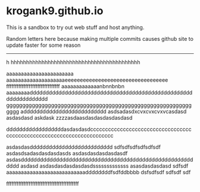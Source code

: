 # krogank9.github.io
This is a sandbox to try out web stuff and host anything.

Random letters here because making multiple commits causes github site to update faster for some reason

----------
h
hhhhhhhhhhhhhhhhhhhhhhhhhhhhhhhhhhhhhhhhhh

aaaaaaaaaaaaaaaaaaaaaaa
aaaaaaaaaaaaaaaaaaaaeeeeeeeeeeeeeeeeeeeeeeeeeeeeeeeeee
fffffffffffffffffffffffffffffff
aaaaaaaaaaaaanbnnbnbn
aaaaaaaadddddddddddddddddddddddddddddddddddddddddddddddddddddddddddddddd
gggggggggggggggggggggggggggggggggggggggggggggggggggggggggggggg
adddddddddddddddddddddddddd
asdsadasdxcvxcvxcvxvcasdasd
asdasdasd
askdask
zzzzasdaasdasdasdasdasdasd

ddddddddddddddddddasdasdasdcccccccccccccccccccccccccccccccccccccccccccccccccccccccccccccccccccccc


asdasdasdddddddddddddddddddddddddd
sdfsdfsdfsdfsdfsdf
asdasdsadasdasdasdasds
asdasdasdasdasdasdf
asdasdddddddddddddddddddddddddddddddddddddddddddddddddddddddddd
asdasd
asdasdasdasdasdasdsssssssssssss
asasdasdasdasd
sdfsdf
aaaaaaaaaaaaaaaaaaaaaaaaaaaddddddddfsdfddbbbb
dsfsdfsdf
sdfsdf
sdf


ffffffffffffffffffffffffffffffffffffffffff
